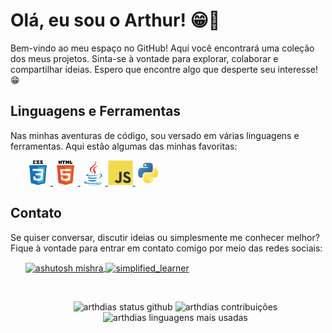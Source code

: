 <!--
**ArthDias/ArthDias** is a ✨ _special_ ✨ repository because its `README.md` (this file) appears on your GitHub profile.

Here are some ideas to get you started:

- 🔭 I’m currently working on ...
- 🌱 I’m currently learning ...
- 👯 I’m looking to collaborate on ...
- 🤔 I’m looking for help with ...
- 💬 Ask me about ...
- 📫 How to reach me: ...
- 😄 Pronouns: ...
- ⚡ Fun fact: ...
-->
  <h1>Olá, eu sou o Arthur! 😁👋</h1>
  <p>Bem-vindo ao meu espaço no GitHub! Aqui você encontrará uma coleção dos meus projetos. Sinta-se à vontade para explorar, colaborar e compartilhar ideias. Espero que encontre algo que desperte seu interesse! 😁</p>
  <h2>Linguagens e Ferramentas</h2>
  <p>Nas minhas aventuras de código, sou versado em várias linguagens e ferramentas. Aqui estão algumas das minhas favoritas:</p>
  <ul>
    <p align="left">
      <a href="" target="_blank" rel="noreferrer">
        <img src="https://raw.githubusercontent.com/devicons/devicon/master/icons/css3/css3-original-wordmark.svg" alt="css3" width="40" height="40"/>
      </a>
      <a href="" target="_blank" rel="noreferrer">
        <img src="https://raw.githubusercontent.com/devicons/devicon/master/icons/html5/html5-original-wordmark.svg" alt="html5" width="40" height="40"/>
      </a>
      <a href="https://www.java.com" target="_blank" rel="noreferrer">
        <img src="https://raw.githubusercontent.com/devicons/devicon/master/icons/java/java-original.svg" alt="java" width="40" height="40"/>
      </a>
      <a href="https://developer.mozilla.org/en-US/docs/Web/JavaScript" target="_blank" rel="noreferrer">
        <img src="https://raw.githubusercontent.com/devicons/devicon/master/icons/javascript/javascript-original.svg" alt="javascript" width="40" height="40"/>
      </a>
      <a href="https://www.python.org" target="_blank" rel="noreferrer">
        <img src="https://raw.githubusercontent.com/devicons/devicon/master/icons/python/python-original.svg" alt="python" width="40" height="40"/>
      </a>
    </p>
  </ul>
  <h2>Contato</h2>
  <p>Se quiser conversar, discutir ideias ou simplesmente me conhecer melhor? Fique à vontade para entrar em contato comigo por meio das redes sociais:</p>
  <ul>
      <a href="https://www.linkedin.com/in/arthur-ferreira-dias-513046234/">
        <i class="fab fa-linkedin"></i>
        <img align="center" src="https://raw.githubusercontent.com/rahuldkjain/github-profile-readme-generator/master/src/images/icons/Social/linked-in-alt.svg" alt="ashutosh mishra" height="30" width="40" />
      </a>
      <a href="https://instagram.com/arthdiass?igshid=OGQ5ZDc2ODk2ZA==">
        <i class="fab fa-instagram"></i>
        <img align="center" src="https://raw.githubusercontent.com/rahuldkjain/github-profile-readme-generator/master/src/images/icons/Social/instagram.svg" alt="simplified_learner" height="30" width="40" />
      </a>
  </ul>&nbsp;
  
  <ul>  
    <p align="center">
      <img src="https://github-readme-stats.vercel.app/api?username=arthdias&theme=tokyonight&show_icons=true&hide_border=false&count_private=false" alt="arthdias status github" />
      <img src="https://github-readme-streak-stats.herokuapp.com/?user=arthdias&theme=tokyonight&hide_border=false" alt="arthdias contribuições" />
      <img style="diplay: block; width: 40%" src="https://github-readme-stats.vercel.app/api/top-langs/?username=arthdias&theme=tokyonight&show_icons=true&hide_border=false&layout=compact" alt="arthdias linguagens mais usadas" />
    </p>
  </ul>
  
  

